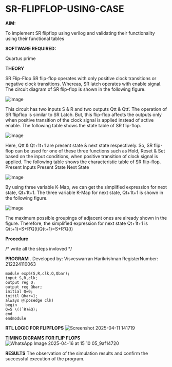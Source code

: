 # SR-FLIPFLOP-USING-CASE

**AIM:**

To implement  SR flipflop using verilog and validating their functionality using their functional tables

**SOFTWARE REQUIRED:**

Quartus prime

**THEORY**

SR Flip-Flop SR flip-flop operates with only positive clock transitions or negative clock transitions. Whereas, SR latch operates with enable signal. The circuit diagram of SR flip-flop is shown in the following figure.

![image](https://github.com/naavaneetha/SR-FLIPFLOP-USING-CASE/assets/154305477/0f710028-ad52-4d3e-9276-8714cf023a25)

 
This circuit has two inputs S & R and two outputs Qtt & Qtt’. The operation of SR flipflop is similar to SR Latch. But, this flip-flop affects the outputs only when positive transition of the clock signal is applied instead of active enable. The following table shows the state table of SR flip-flop.

![image](https://github.com/naavaneetha/SR-FLIPFLOP-USING-CASE/assets/154305477/dabfc4f4-87e3-4cbc-9472-f89ee1b5ed30)

 
Here, Qtt & Qt+1t+1 are present state & next state respectively. So, SR flip-flop can be used for one of these three functions such as Hold, Reset & Set based on the input conditions, when positive transition of clock signal is applied. The following table shows the characteristic table of SR flip-flop. Present Inputs Present State Next State

![image](https://github.com/naavaneetha/SR-FLIPFLOP-USING-CASE/assets/154305477/dd90d16c-aec5-4290-a586-e2346b1e9eb5)

 
By using three variable K-Map, we can get the simplified expression for next state, Qt+1t+1. The three variable K-Map for next state, Qt+1t+1 is shown in the following figure.

![image](https://github.com/naavaneetha/SR-FLIPFLOP-USING-CASE/assets/154305477/473efad6-d70b-4ca7-aeb7-898bbfca319f)

 
The maximum possible groupings of adjacent ones are already shown in the figure. Therefore, the simplified expression for next state Qt+1t+1 is Q(t+1)=S+R′Q(t)Q(t+1)=S+R′Q(t)

**Procedure**

/* write all the steps invloved */

**PROGRAM**
. Developed by: Visveswarran Harikrishnan RegisterNumber: 212224110063
```
module exp6(S,R,clk,Q,Qbar);
input S,R,clk;
output reg Q;
output reg Qbar;
initial Q=0;
initil Qbar=1;
always @(posedge clk)
begin
Q=S \((`R)&Q);
end
endmodule
```

**RTL LOGIC FOR FLIPFLOPS**
![Screenshot 2025-04-11 141719](https://github.com/user-attachments/assets/c8f008cb-c7dd-421d-b1cc-d7594f530d54)

**TIMING DIGRAMS FOR FLIP FLOPS**
![WhatsApp Image 2025-04-16 at 15 10 05_9af14720](https://github.com/user-attachments/assets/a7b81f48-0555-4752-aa69-6adb1e012e42)


**RESULTS**
The observation of the simulation results and confirm the successful execution of the program.
